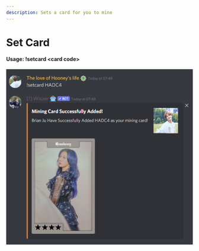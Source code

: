 ```yaml
---
description: Sets a card for you to mine
---
```


# Set Card

#### Usage: !setcard \<card code>

![The card \<HADC4> will become your mine and harvest card](<../../.gitbook/assets/image (31).png>)
